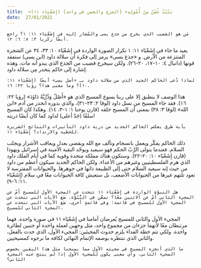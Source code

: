 ```yaml
---
title:  «يَنْبُتُ غُصْنٌ مِنْ أُصُولِهِ» [الجزع والغصن في واحد] (إِشَعْيَاء ١١)
date:  27/01/2021
---
```


`مَن هو القضيب الذي يخرج من جذع يسى والمُشار إليه في إِشَعْيَاء ١١: ١؟ راجع أيضًا زكريا ٣: ٨؛ ٦: ١٢.`

يعيد ما جاء في إِشَعْيَاء ١١: ١ تكرار الصورة الواردة في إِشَعْيَاء ١٠: ٣٣، ٣٤ عن الشجرة المنتزعة من الأرض. و «جذع يسى» يرمز إلى فكرة أن سلالة داود (ابن يسى) ستفقد قوتها (دانيال ٤: ١٠-١٧، ٢٠-٢٦). ولكن سيخرج قضيب من الجذع الذي يبدو أنه مات، وهذه إشارة إلى حاكم يتحدر مِن سلالة داود.

`لماذا دُعى الحاكم الجيد الذي من سلالة داود بـ «أصل يسى» أيضًا (إِشَعْيَاء ١١: ١٠)؟ وما معنى هذا؟ رؤيا ٢٢: ١٦.`

هذا الوصف لا ينطبق إلا على ربنا يسوع المسيح الذي هو «أَصْلُ وَذُرِّيَّةُ دَاوُدَ» (رؤيا ٢٢: ١٦). فقد جاء المسيح من نسل داود (لوقا ٢: ٢٣-٣١)، والذي بدوره انحدر من آدم «ابن الله» (لوقا ٣: ٣٨) بمعنى أن المسيح خلقه (قارن يوحنا ١: ١-٣، ١٤). وهكذا كان المسيح سلفًا (جَدّ أعلى) لداود كما كان أيضًا ذريته!

`بأية طرق يعكس الحاكم الجديد من ذرية داود التأثيرات والنتائج الشريرة للخطية والارتداد؟ إِشَعْيَاء ١١.`

ذلك الحاكم يفكّر ويعمل بانسجام وتآلف مع الله ويقضى بعدل ويعاقب الأشرار ويجلب السلام. فعندما يتولى الرَّبّ الحكم فهو سيعيد ويوحّد البقية الأمينة في إسرائيل ويهوذا (قارن إِشَعْيَاء ١٠: ٢٠-٢٢). وستكون هناك مملكة متحدة وقوية كما في أيام الملك داود الذي هزم الفلسطينيين وغيرهم من الأعداء. ولكن الحاكم الجديد سيكون أعظم من داود من حيث إنه سيعيد السلام حتى إلى الطبيعة ذاتها في جوهرها. والحيوانات المفترسة لا تعود تلتهم غيرها من الحيوانات الأضعف، بل ستعيش كافة الحيوانات معًا في سلام (إِشَعْيَاء ١١: ٦-٩).

`هل النبوّة الواردة في إِشَعْيَاء ١١ تتحدث عن المجيء الأول للمسيح أَمْ عن المجيء الثاني أَمْ عن الاثنين معًا؟ تمعَّن في النُّبُوَّة. ضَع الآيات التي تتحدث عن المجيء الأول للمسيح في قائمة؛ وفي قائمةٍ أخرى، ضَع الآيات التي تتحدث عن المجيء الثاني للمسيح.`

المجيء الأول والثاني للمسيح يُعرضان أمامنا في إِشَعْيَاء ١١ في صورة واحدة. فهما مرتبطان معًا لأنهما جزءان من مجموع واحد، مثل وجهين لعملة واحدة أو جنبين لطائرة واحدة. ولكي تتم خطة الفداء يلزم حدوث المجيئين: المجيء الأول، الذي حدث بالفعل، والثاني الذي ننتظره بوصفه الإتمام النهائي لكافة ما نرجوه كمسيحيين.

`ما الذي أنجزه المسيح في مجيئه الأول مما يمنحنا مثل هذا اليقين بخصوص المجيء الثاني، وأي معنى يكون للمجيء الأول إذا لم ينتج عنه المجيء الثاني؟`